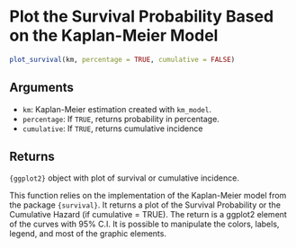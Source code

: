 # Plot the Survival Probability Based on the Kaplan-Meier Model

```r
plot_survival(km, percentage = TRUE, cumulative = FALSE)
```

## Arguments

- `km`: Kaplan-Meier estimation created with `km_model`.
- `percentage`: If `TRUE`, returns probability in percentage.
- `cumulative`: If `TRUE`, returns cumulative incidence

## Returns

`{ggplot2}` object with plot of survival or cumulative incidence.

This function relies on the implementation of the Kaplan-Meier model from the package `{survival}`. It returns a plot of the Survival Probability or the Cumulative Hazard (if cumulative = TRUE). The return is a ggplot2 element of the curves with 95% C.I. It is possible to manipulate the colors, labels, legend, and most of the graphic elements.
